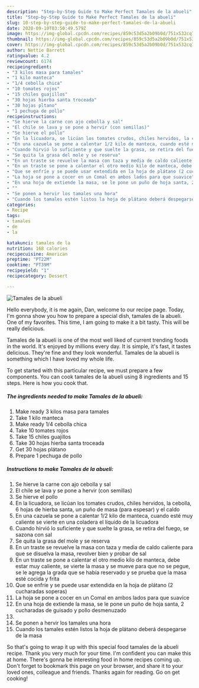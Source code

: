 ```yaml
---
description: "Step-by-Step Guide to Make Perfect Tamales de la abueli"
title: "Step-by-Step Guide to Make Perfect Tamales de la abueli"
slug: 10-step-by-step-guide-to-make-perfect-tamales-de-la-abueli
date: 2020-09-10T03:50:49.579Z
image: https://img-global.cpcdn.com/recipes/859c53d5a2b09b0d/751x532cq70/tamales-de-la-abueli-foto-principal.jpg
thumbnail: https://img-global.cpcdn.com/recipes/859c53d5a2b09b0d/751x532cq70/tamales-de-la-abueli-foto-principal.jpg
cover: https://img-global.cpcdn.com/recipes/859c53d5a2b09b0d/751x532cq70/tamales-de-la-abueli-foto-principal.jpg
author: Nettie Barrett
ratingvalue: 4.2
reviewcount: 6174
recipeingredient:
- "3 kilos masa para tamales"
- "1 kilo manteca"
- "1/4 cebolla chica"
- "10 tomates rojos"
- "15 chiles guajillos"
- "30 hojas hierba santa troceada"
- "30 hojas pltano"
- "1 pechuga de pollo"
recipeinstructions:
- "Se hierve la carne con ajo cebolla y sal"
- "El chile se lava y se pone a hervir (con semillas)"
- "Se hierve el pollo"
- "En la licuadora, se licúan los tomates crudos, chiles hervidos, la cebolla, 6 hojas de hierba santa, un puño de masa (para espesar) y el caldo"
- "En una cazuela se pone a calentar 1/2 kilo de manteca, cuando esté muy caliente se vierte en una coladera el líquido de la licuadora"
- "Cuando hirvió lo suficiente y que suelte la grasa, se retira del fuego, se sazona con sal"
- "Se quita la grasa del mole y se reserva"
- "En un traste se revuelve la masa con taza y media de caldo caliente para que se disuelva la masa, revolver bien y probar de sal"
- "En un traste se pone a calentar el otro medio kilo de manteca, debe estar muy caliente, se vierte la masa y se mueve para que no se pegue, se le agrega la grada que se había reservado y se prueba que la masa esté cocida y frita"
- "Que se enfríe y se puede usar extendida en la hoja de plátano (2 cucharadas soperas)"
- "La hoja se pone a cocer en un Comal en ambos lados para que suavice"
- "En una hoja de extiende la masa, se le pone un puño de hoja santa, 2 cucharadas de guisado y pollo desmenuzado"
- ""
- "Se ponen a hervir los tamales una hora"
- "Cuando los tamales estén listos la hoja de plátano deberá despegarse de la masa"
categories:
- Recipe
tags:
- tamales
- de
- la

katakunci: tamales de la 
nutrition: 168 calories
recipecuisine: American
preptime: "PT22M"
cooktime: "PT39M"
recipeyield: "1"
recipecategory: Dessert

---
```



![Tamales de la abueli](https://img-global.cpcdn.com/recipes/859c53d5a2b09b0d/751x532cq70/tamales-de-la-abueli-foto-principal.jpg)

Hello everybody, it is me again, Dan, welcome to our recipe page. Today, I'm gonna show you how to prepare a special dish, tamales de la abueli. One of my favorites. This time, I am going to make it a bit tasty. This will be really delicious.



Tamales de la abueli is one of the most well liked of current trending foods in the world. It's enjoyed by millions every day. It is simple, it's fast, it tastes delicious. They're fine and they look wonderful. Tamales de la abueli is something which I have loved my whole life.


To get started with this particular recipe, we must prepare a few components. You can cook tamales de la abueli using 8 ingredients and 15 steps. Here is how you cook that.

<!--inarticleads1-->

##### The ingredients needed to make Tamales de la abueli:

1. Make ready 3 kilos masa para tamales
1. Take 1 kilo manteca
1. Make ready 1/4 cebolla chica
1. Take 10 tomates rojos
1. Take 15 chiles guajillos
1. Take 30 hojas hierba santa troceada
1. Get 30 hojas plátano
1. Prepare 1 pechuga de pollo




<!--inarticleads2-->

##### Instructions to make Tamales de la abueli:

1. Se hierve la carne con ajo cebolla y sal
1. El chile se lava y se pone a hervir (con semillas)
1. Se hierve el pollo
1. En la licuadora, se licúan los tomates crudos, chiles hervidos, la cebolla, 6 hojas de hierba santa, un puño de masa (para espesar) y el caldo
1. En una cazuela se pone a calentar 1/2 kilo de manteca, cuando esté muy caliente se vierte en una coladera el líquido de la licuadora
1. Cuando hirvió lo suficiente y que suelte la grasa, se retira del fuego, se sazona con sal
1. Se quita la grasa del mole y se reserva
1. En un traste se revuelve la masa con taza y media de caldo caliente para que se disuelva la masa, revolver bien y probar de sal
1. En un traste se pone a calentar el otro medio kilo de manteca, debe estar muy caliente, se vierte la masa y se mueve para que no se pegue, se le agrega la grada que se había reservado y se prueba que la masa esté cocida y frita
1. Que se enfríe y se puede usar extendida en la hoja de plátano (2 cucharadas soperas)
1. La hoja se pone a cocer en un Comal en ambos lados para que suavice
1. En una hoja de extiende la masa, se le pone un puño de hoja santa, 2 cucharadas de guisado y pollo desmenuzado
1. 
1. Se ponen a hervir los tamales una hora
1. Cuando los tamales estén listos la hoja de plátano deberá despegarse de la masa




So that's going to wrap it up with this special food tamales de la abueli recipe. Thank you very much for your time. I'm confident you can make this at home. There's gonna be interesting food in home recipes coming up. Don't forget to bookmark this page on your browser, and share it to your loved ones, colleague and friends. Thanks again for reading. Go on get cooking!
